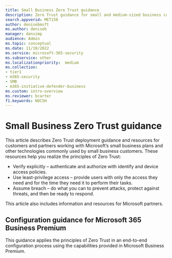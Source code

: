 ```yaml
---
title: Small Business Zero Trust guidance
description: Zero Trust guidance for small and medium-sized business customers and Microsoft partners
search.appverid: MET150 
author: denisebmsft
ms.author: deniseb
manager: dansimp 
audience: Admin
ms.topic: conceptual
ms.date: 11/10/2022
ms.service: microsoft-365-security
ms.subservice: other
ms.localizationpriority:  medium
ms.collection: 
- tier1
- m365-security
- SMB
- m365-initiative-defender-business
ms.custom: intro-overview
ms.reviewer: bcarter
f1.keywords: NOCSH 
---
```


# Small Business Zero Trust guidance

This article describes Zero Trust deployment guidance and resources for customers and partners working with Microsoft’s small business plans and other technologies commonly used by small business customers.  These resources help you realize the principles of Zero Trust:

- Verify explicitly – authenticate and authorize with identify and device access policies.
- Use least-privilege access – provide users with only the access they need and for the time they need it to perform their tasks.
- Assume breach – do what you can to prevent attacks, protect against threats, and then be ready to respond.

This article also includes information and resources for Microsoft partners.

## Configuration guidance for Microsoft 365 Business Premium

This guidance applies the principles of Zero Trust in an end-to-end configuration process using the capabilities provided in Microsoft Business Premium.

